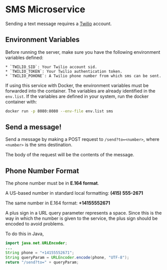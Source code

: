 # SMS Microservice

Sending a text message requires a [Twilio](https://www.twilio.com/) account.

## Environment Variables

Before running the server, make sure you have the following environment
variables defined:

    * `TWILIO_SID`: Your Twilio account sid.
    * `TWILIO_TOKEN`: Your Twilio authentication token.
    * `TWILIO_POHONE`: A Twilio phone number from which sms can be sent.

If using this service with Docker, the environment variables must be
forwarded into the container. The variables are already identified in
the `env.list`. If the variables are defined in your system, run the docker
container with:

```bash
docker run -p 8080:8080 --env-file env.list sms
```

## Send a message!

Send a message by making a POST request to `/send?to=<number>`, where
`<number>` is the sms destination.

The body of the request will be the contents of the message.

## Phone Number Format

The phone number must be in **E.164 format**.

A US-based number in standard local formatting: **(415) 555-2671**

The same number in E.164 format: **+14155552671**

A plus sign in a URL query parameter represents a space. Since this is the way
in which the number is given to the service, the plus sign
should be encoded to avoid problems.

To do this in Java,

```java
import java.net.URLEncoder;
...
String phone = "+14155552671";
String queryParam = URLEncoder.encode(phone, "UTF-8");
return "/send?to=" + queryParam;
```
